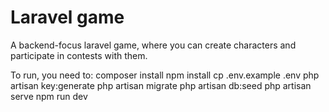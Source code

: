 # Laravel game

A backend-focus laravel game, where you can create characters and participate in contests with them.

To run, you need to:
composer install
npm install
cp .env.example .env
php artisan key:generate
php artisan migrate
php artisan db:seed
php artisan serve
npm run dev


